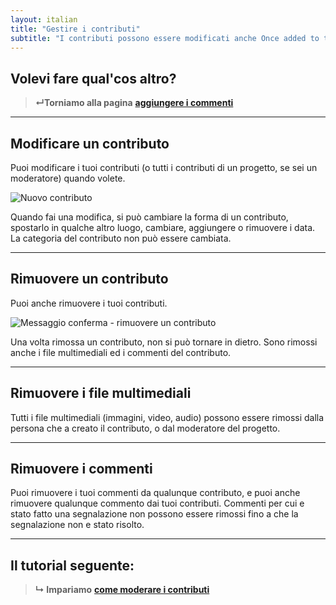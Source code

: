 ```yaml
---
layout: italian
title: "Gestire i contributi"
subtitle: "I contributi possono essere modificati anche Once added to the project, contribution can still be edited later on."
---
```


## Volevi fare qual'cos altro?

> **&#8629;Torniamo alla pagina** [**aggiungere i commenti**](add-comments.html)

---

## Modificare un contributo

Puoi modificare i tuoi contributi (o tutti i contributi di un progetto, se sei un moderatore) quando volete.

![Nuovo contributo](/images/it/added-contribution.png)

Quando fai una modifica, si può cambiare la forma di un contributo, spostarlo in qualche altro luogo, cambiare, aggiungere o rimuovere i data.  La categoria del contributo non può essere cambiata. 

---

## Rimuovere un contributo

Puoi anche rimuovere i tuoi contributi.

![Messaggio conferma  - rimuovere un contributo](/images/it/delete-contribution-confirmation.png)

Una volta rimossa un contributo, non si può tornare in dietro.  Sono rimossi anche i file multimediali ed i commenti del contributo.

---

## Rimuovere i file multimediali

Tutti i file multimediali (immagini, video, audio) possono essere rimossi dalla persona che a creato il contributo, o dal moderatore del progetto.

---

## Rimuovere i commenti

Puoi rimuovere i tuoi commenti da qualunque contributo, e puoi anche rimuovere qualunque commento dai tuoi contributi.  Commenti per cui e stato fatto una segnalazione non possono essere rimossi fino a che la segnalazione non e stato risolto.

---

## Il tutorial seguente:

> **&#8627; Impariamo** [**come moderare i contributi**](moderate-contributions.html)


